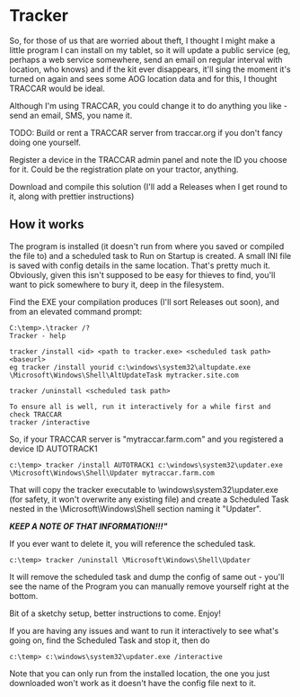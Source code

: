 # Tracker

So, for those of us that are worried about theft, I thought I might make a little program I can install on my tablet, so it will update a public service (eg, perhaps a web service somewhere, send an email on regular interval with location, who knows) and if the kit ever disappears, it'll sing the moment it's turned on again and sees some AOG location data and for this, I thought TRACCAR would be ideal.

Although I'm using TRACCAR, you could change it to do anything you like - send an email, SMS, you name it.

TODO: Build or rent a TRACCAR server from traccar.org if you don't fancy doing one yourself.

Register a device in the TRACCAR admin panel and note the ID you choose for it. Could be the registration plate on your tractor, anything.

Download and compile this solution (I'll add a Releases when I get round to it, along with prettier instructions)


## How it works

The program is installed (it doesn't run from where you saved or compiled the file to) and a scheduled task to Run on Startup is created. A small INI file is saved with config details in the same location. That's pretty much it. Obviously, given this isn't supposed to be easy for thieves to find, you'll want to pick somewhere to bury it, deep in the filesystem.

Find the EXE your compilation produces (I'll sort Releases out soon), and from an elevated command prompt:

    C:\temp>.\tracker /?
    Tracker - help

    tracker /install <id> <path to tracker.exe> <scheduled task path> <baseurl>
    eg tracker /install yourid c:\windows\system32\altupdate.exe \Microsoft\Windows\Shell\AltUpdateTask mytracker.site.com

    tracker /uninstall <scheduled task path>

    To ensure all is well, run it interactively for a while first and check TRACCAR
    tracker /interactive



So, if your TRACCAR server is "mytraccar.farm.com" and you registered a device ID AUTOTRACK1

    c:\temp> tracker /install AUTOTRACK1 c:\windows\system32\updater.exe \Microsoft\Windows\Shell\Updater mytraccar.farm.com

That will copy the tracker executable to \windows\system32\updater.exe (for safety, it won't overwrite any existing file) and create a Scheduled Task nested in the \Microsoft\Windows\Shell section naming it "Updater".

__*KEEP A NOTE OF THAT INFORMATION!!!"*__

If you ever want to delete it, you will reference the scheduled task.

    c:\temp> tracker /uninstall \Microsoft\Windows\Shell\Updater

It will remove the scheduled task and dump the config of same out - you'll see the name of the Program you can manually remove yourself right at the bottom.

Bit of a sketchy setup, better instructions to come. Enjoy!

If you are having any issues and want to run it interactively to see what's going on, find the Scheduled Task and stop it, then do
    
    c:\temp> c:\windows\system32\updater.exe /interactive

Note that you can only run from the installed location, the one you just downloaded won't work as it doesn't have the config file next to it.